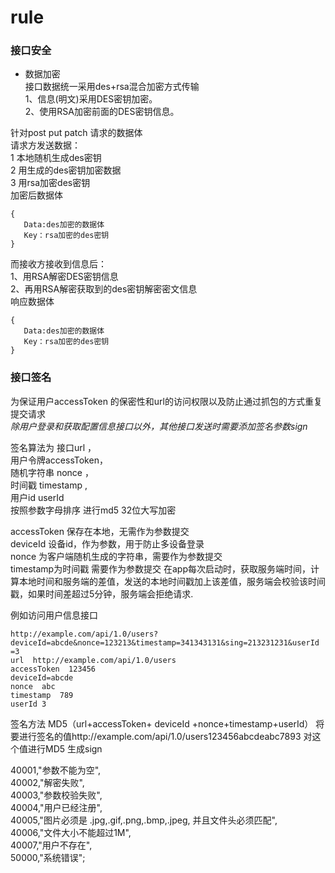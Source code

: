 # rule
### 接口安全
- 数据加密  
接口数据统一采用des+rsa混合加密方式传输  
1、信息(明文)采用DES密钥加密。  
2、使用RSA加密前面的DES密钥信息。

针对post put patch 请求的数据体  
请求方发送数据：  
1 本地随机生成des密钥  
2 用生成的des密钥加密数据  
3 用rsa加密des密钥  
加密后数据体  
```
{
   Data:des加密的数据体
   Key：rsa加密的des密钥
}
```
而接收方接收到信息后：  
1、用RSA解密DES密钥信息    
2、再用RSA解密获取到的des密钥解密密文信息  
响应数据体
```
{
   Data:des加密的数据体
   Key：rsa加密的des密钥
}
```
### 接口签名  
为保证用户accessToken 的保密性和url的访问权限以及防止通过抓包的方式重复提交请求  
*除用户登录和获取配置信息接口以外，其他接口发送时需要添加签名参数sign*

签名算法为 
接口url ，  
用户令牌accessToken，  
随机字符串 nonce ，  
时间戳 timestamp ,  
用户id userId   
按照参数字母排序 进行md5 32位大写加密  

accessToken 保存在本地，无需作为参数提交  
deviceId 设备id，作为参数，用于防止多设备登录  
nonce 为客户端随机生成的字符串，需要作为参数提交  
timestamp为时间戳  需要作为参数提交 在app每次启动时，获取服务端时间，计算本地时间和服务端的差值，发送的本地时间戳加上该差值，服务端会校验该时间戳，如果时间差超过5分钟，服务端会拒绝请求.  

例如访问用户信息接口  
```
http://example.com/api/1.0/users?deviceId=abcde&nonce=123213&timestamp=341343131&sing=213231231&userId =3
url  http://example.com/api/1.0/users
accessToken  123456
deviceId=abcde
nonce  abc
timestamp  789
userId 3
```
签名方法 MD5（url+accessToken+ deviceId +nonce+timestamp+userId）
将要进行签名的值http://example.com/api/1.0/users123456abcdeabc7893
对这个值进行MD5 生成sign 

40001,"参数不能为空",  
40002,"解密失败",  
40003,"参数校验失败",  
40004,"用户已经注册",   
40005,"图片必须是 .jpg,.gif,.png,.bmp,.jpeg, 并且文件头必须匹配",  
40006,"文件大小不能超过1M",  
40007,"用户不存在",  
50000,"系统错误";  
